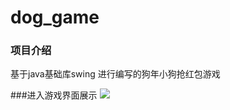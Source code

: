 # dog_game

### 项目介绍 
基于java基础库swing 进行编写的狗年小狗抢红包游戏

###进入游戏界面展示
![](http://www.zhanshengpipidi.cn/media/img_post/BNR322RCG9FU6UCSPLL.png)
